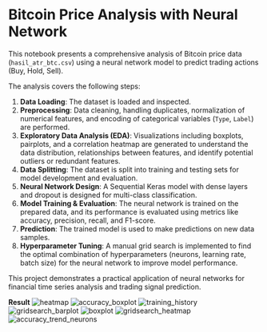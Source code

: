 # Bitcoin Price Analysis with Neural Network

This notebook presents a comprehensive analysis of Bitcoin price data (`hasil_atr_btc.csv`) using a neural network model to predict trading actions (Buy, Hold, Sell).

The analysis covers the following steps:

1.  **Data Loading**: The dataset is loaded and inspected.
2.  **Preprocessing**: Data cleaning, handling duplicates, normalization of numerical features, and encoding of categorical variables (`Type`, `Label`) are performed.
3.  **Exploratory Data Analysis (EDA)**: Visualizations including boxplots, pairplots, and a correlation heatmap are generated to understand the data distribution, relationships between features, and identify potential outliers or redundant features.
4.  **Data Splitting**: The dataset is split into training and testing sets for model development and evaluation.
5.  **Neural Network Design**: A Sequential Keras model with dense layers and dropout is designed for multi-class classification.
6.  **Model Training & Evaluation**: The neural network is trained on the prepared data, and its performance is evaluated using metrics like accuracy, precision, recall, and F1-score.
7.  **Prediction**: The trained model is used to make predictions on new data samples.
8.  **Hyperparameter Tuning**: A manual grid search is implemented to find the optimal combination of hyperparameters (neurons, learning rate, batch size) for the neural network to improve model performance.

This project demonstrates a practical application of neural networks for financial time series analysis and trading signal prediction.

**Result**
![heatmap](https://github.com/user-attachments/assets/999499a0-1c2a-4995-b875-98cbe667347b)
![accuracy_boxplot](https://github.com/user-attachments/assets/416c10ee-dc08-4d50-a0f9-c856ac59a32d)
![training_history](https://github.com/user-attachments/assets/7d9e0c43-fd90-4797-8fbd-cc513063c2b1)
![gridsearch_barplot](https://github.com/user-attachments/assets/0108c3df-f62f-4b30-8f7c-6df5430df509)
![boxplot](https://github.com/user-attachments/assets/98e6f167-09ea-4fd6-a302-903a9a0c3c3a)
![gridsearch_heatmap](https://github.com/user-attachments/assets/66e70e54-2748-49c9-a26b-d36609443a4c)
![accuracy_trend_neurons](https://github.com/user-attachments/assets/74b0817b-6d8c-48f8-92a3-33b1561efb19)
